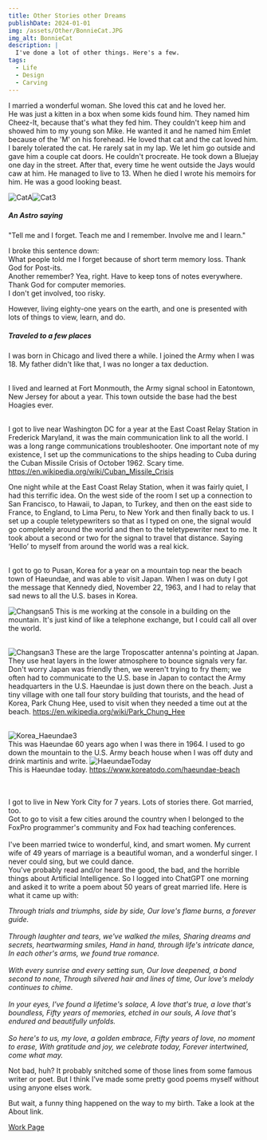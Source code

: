 ```yaml
---
title: Other Stories other Dreams
publishDate: 2024-01-01
img: /assets/Other/BonnieCat.JPG
img_alt: BonnieCat
description: |
  I've done a lot of other things. Here's a few.
tags:
  - Life
  - Design
  - Carving
---
```

I married a wonderful woman. She loved this cat and he loved her.<br>
He was just a kitten in a box when some kids found him. They named him Cheez-It, because that's what they fed him. They couldn't keep him and showed him to my young son Mike. He wanted it and he named him Emlet because of the 'M' on his forehead. He loved that cat and the cat loved him. I barely tolerated the cat. He rarely sat in my lap. We let him go outside and gave him a couple cat doors. He couldn't procreate. He took down a Bluejay one day in the street. After that, every time he went outside the Jays would caw at him. He managed to live to 13. When he died I wrote his memoirs for him. He was a good looking beast.

![CatA](/assets/Other/CatA.JPG)![Cat3](/assets/Other/Cat3.JPG)<br>

##### An Astro saying

"Tell me and I forget. Teach me and I remember. Involve me and I learn."<br>

I broke this sentence down:<br>
What people told me I forget because of short term memory loss. Thank God for Post-its.<br>
Another remember? Yea, right. Have to keep tons of notes everywhere. Thank God for computer memories.<br>
I don't get involved, too risky.<br>

However, living eighty-one years on the earth, and one is presented with lots of things to view, learn, and do.

##### Traveled to a few places

I was born in Chicago and lived there a while. I joined the Army when I was 18. My father didn't like that, I was no longer a tax deduction.<br><br>

I lived and learned at Fort Monmouth, the Army signal school in Eatontown, New Jersey for about a year. This town outside the base had the best Hoagies ever.<br><br>

I got to live near Washington DC for a year at the East Coast Relay Station in Frederick Maryland, it was the main communication link to all the world. I was a long range communications troubleshooter. One important note of my existence, I set up the communications to the ships heading to Cuba during the Cuban Missile Crisis of October 1962. Scary time.<br>
https://en.wikipedia.org/wiki/Cuban_Missile_Crisis

One night while at the East Coast Relay Station, when it was fairly quiet, I had this terrific idea. On the west side of the room I set up a connection to San Francisco, to Hawaii, to Japan, to Turkey, and then on the east side to France, to England, to Lima Peru, to New York and then finally back to us. I set up a couple teletypewriters so that as I typed on one, the signal would go completely around the world and then to the teletypewriter next to me. It took about a second or two for the signal to travel that distance. Saying ‘Hello’ to myself from around the world was a real kick.<br><br>

I got to go to Pusan, Korea for a year on a mountain top near the beach town of Haeundae, and was able to visit Japan. When I was on duty I got the message that Kennedy died, November 22, 1963, and I had to relay that sad news to all the U.S. bases in Korea.<br>

![Changsan5](/assets/Other/Changsan5.png)
This is me working at the console in a building on the mountain. It's just kind of like a telephone exchange, but I could call all over the world.<br><br>

![Changsan3](/assets/Other/Changsan3.jpg)
These are the large Troposcatter antenna's pointing at Japan. They use heat layers in the lower atmosphere to bounce signals very far. Don't worry Japan was friendly then, we weren't trying to fry them; we often had to communicate to the U.S. base in Japan to contact the Army headquarters in the U.S. Haeundae is just down there on the beach. Just a tiny village with one tall four story building that tourists, and the head of Korea, Park Chung Hee, used to visit when they needed a time out at the beach.
<https://en.wikipedia.org/wiki/Park_Chung_Hee><br><br>

![Korea_Haeundae3](/assets/Other/Korea_Haeundae3.jpg)<br>
This was Haeundae 60 years ago when I was there in 1964.
I used to go down the mountain to the U.S. Army beach house when I was off duty and drink martinis and write.
![HaeundaeToday](/assets/Other/Haeundae.png)<br>
This is Haeundae today.
https://www.koreatodo.com/haeundae-beach<br>
<br><br>

I got to live in New York City for 7 years. Lots of stories there. Got married, too.<br>
Got to go to visit a few cities around the country when I belonged to the FoxPro programmer's community and Fox had teaching conferences.<br><br>
I've been married twice to wonderful, kind, and smart women. My current wife of 49 years of marriage is a beautiful woman, and a wonderful singer. I never could sing, but we could dance.<br>
You've probably read and/or heard the good, the bad, and the horrible things about Artificial Intelligence. So I logged into ChatGPT one morning and asked it to write a poem about
50 years of great married life. Here is what it came up with:<br>

<em>Through trials and triumphs, side by side, Our love's flame burns, a forever guide.<br><br>
Through laughter and tears, we've walked the miles, Sharing dreams and secrets, heartwarming smiles, Hand in hand, through life's intricate dance, In each other's arms, we found true romance.<br><br>
With every sunrise and every setting sun, Our love deepened, a bond second to none, Through silvered hair and lines of time, Our love's melody continues to chime.<br><br>
In your eyes, I've found a lifetime's solace, A love that's true, a love that's boundless, Fifty years of memories, etched in our souls, A love that's endured and beautifully unfolds.<br><br>
So here's to us, my love, a golden embrace, Fifty years of love, no moment to erase, With gratitude and joy, we celebrate today, Forever intertwined, come what may.</em><br>

Not bad, huh? It probably snitched some of those lines from some famous writer or poet. But I think I've made some pretty good poems myself without using anyone elses work.

But wait, a funny thing happened on the way to my birth. Take a look at the About link.

<a href="/work/">Work Page</a>

<!--  ![](/assets/Other/)  -->
